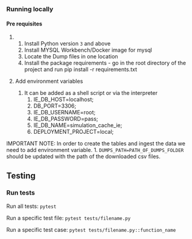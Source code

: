 ### Running locally

#### Pre requisites

1.
    1. Install Python  version `3` and above
    2. Install MYSQL Workbench/Docker image for mysql
    3. Locate the Dump files in one location
    4. Install the package requirements - go in the root directory of the project and run pip install -r requirements.txt

2. Add environment variables
    1. It can be added as a shell script or via the interpreter
        1. IE_DB_HOST=localhost;
        2. DB_PORT=3306;
        3. IE_DB_USERNAME=root;
        4. IE_DB_PASSWORD=pass;
        5. IE_DB_NAME=simulation_cache_ie;
        6. DEPLOYMENT_PROJECT=local;

IMPORTANT NOTE: In order to create the tables and ingest the data we need to add environment variable.
    1. `DUMPS_PATH=PATH_OF_DUMPS_FOLDER` should be updated with the path of the downloaded csv files.

## Testing

### Run tests

Run all tests: `pytest`

Run a specific test file: `pytest tests/filename.py`

Run a specific test case: `pytest tests/filename.py::function_name`